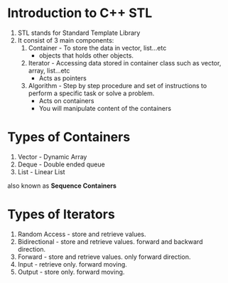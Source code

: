 # Introduction to C++ STL

1. STL stands for Standard Template Library
2. It consist of 3 main components:
   1. Container - To store the data in vector, list...etc
      * objects that holds other objects.
   2. Iterator  - Accessing data stored in container class such as vector, array, list...etc 
      * Acts as pointers
   3. Algorithm - Step by step procedure and set of instructions to perform a specific task or solve a problem. 
       * Acts on containers
       * You will manipulate content of the containers

# Types of Containers

1. Vector - Dynamic Array
2. Deque - Double ended queue
3. List - Linear List

also known as **Sequence Containers**

# Types of Iterators

1. Random Access - store and retrieve values.
2. Bidirectional - store and retrieve values. forward and backward direction.
3. Forward - store and retrieve values. only forward direction.
4. Input - retrieve only. forward moving.
5. Output - store only. forward moving.

